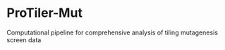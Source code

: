 # ProTiler-Mut
Computational pipeline for comprehensive analysis of tiling mutagenesis screen data 
